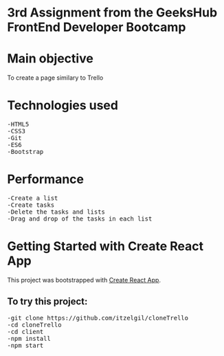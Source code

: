 # 3rd Assignment from the GeeksHub FrontEnd Developer Bootcamp

# Main objective

To create a page similary to Trello

# Technologies used

<pre>
-HTML5
-CSS3
-Git
-ES6
-Bootstrap
</pre>

# Performance

<pre>
-Create a list 
-Create tasks 
-Delete the tasks and lists 
-Drag and drop of the tasks in each list
</pre>

# Getting Started with Create React App

This project was bootstrapped with [Create React App](https://github.com/facebook/create-react-app).

## To try this project:

<pre>
-git clone https://github.com/itzelgil/cloneTrello
-cd cloneTrello
-cd client
-npm install
-npm start
</pre>
